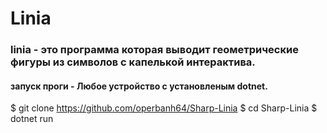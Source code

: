 # Linia
### linia - это программа которая выводит геометрические фигуры из символов с капелькой интерактива.
#### запуск проги - Любое устройство с установленым dotnet. 
$ git clone https://github.com/operbanh64/Sharp-Linia
$ cd Sharp-Linia
$ dotnet run
